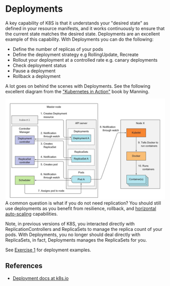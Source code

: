 # Deployments #

A key capability of K8S is that it understands your "desired state" as defined in your resource manifests, and it works continuously to ensure that the current state matches the desired state.  Deployments are an excellent example of this capability.  With Deployments you can do the following:

* Define the number of replicas of your pods
* Define the deployment strategy e.g RollingUpdate, Recreate
* Rollout your deployment at a controlled rate e.g. canary deployments
* Check deployment status
* Pause a deployment
* Rollback a deployment

A lot goes on behind the scenes with Deployments.  See the following excellent diagram from the ["Kubernetes in Action"](https://www.manning.com/books/kubernetes-in-action) book by Manning.

![Deployment flow](./deployments.jpeg)
A common question is what if you do not need replication?  You should still use deployments as you benefit from resilience, rollback, and [horizontal auto-scaling](./horizontal-pod-autoscaling.md) capabilities.

Note, in previous versions of K8S, you interacted directly with ReplicationControllers and ReplicaSets to manage the replica count of your pods.  With Deployments, you no longer should deal directly with ReplicaSets, in fact, Deployments manages the ReplicaSets for you.

See [Exercise 1](../bootcamp/day1/exercise1.md) for deployment examples.

## References ##

- [Deployment docs at k8s.io](https://kubernetes.io/docs/concepts/workloads/controllers/deployment/)
